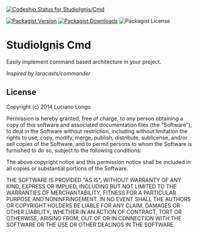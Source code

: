 [ ![Codeship Status for StudioIgnis/Cmd](https://www.codeship.io/projects/42e70010-183b-0132-296d-32889be35671/status)](https://www.codeship.io/projects/34220)

[![Packagist Version](http://img.shields.io/packagist/v/studioignis/cmd.svg?style=flat-square)](https://packagist.org/packages/studioignis/cmd)
[![Packagist Downloads](http://img.shields.io/packagist/dt/studioignis/cmd.svg?style=flat-square)](https://packagist.org/packages/studioignis/cmd)
![Packagist License](http://img.shields.io/packagist/l/studioignis/cmd.svg?style=flat-square)

StudioIgnis Cmd
===============

Easily implement command based architecture in your project.

_Inspired by laracasts/commander_

License
-------

Copyright (c) 2014 Luciano Longo

Permission is hereby granted, free of charge, to any person obtaining a copy
of this software and associated documentation files (the "Software"), to deal
in the Software without restriction, including without limitation the rights
to use, copy, modify, merge, publish, distribute, sublicense, and/or sell
copies of the Software, and to permit persons to whom the Software is
furnished to do so, subject to the following conditions:

The above copyright notice and this permission notice shall be included in
all copies or substantial portions of the Software.

THE SOFTWARE IS PROVIDED "AS IS", WITHOUT WARRANTY OF ANY KIND, EXPRESS OR
IMPLIED, INCLUDING BUT NOT LIMITED TO THE WARRANTIES OF MERCHANTABILITY,
FITNESS FOR A PARTICULAR PURPOSE AND NONINFRINGEMENT. IN NO EVENT SHALL THE
AUTHORS OR COPYRIGHT HOLDERS BE LIABLE FOR ANY CLAIM, DAMAGES OR OTHER
LIABILITY, WHETHER IN AN ACTION OF CONTRACT, TORT OR OTHERWISE, ARISING FROM,
OUT OF OR IN CONNECTION WITH THE SOFTWARE OR THE USE OR OTHER DEALINGS IN
THE SOFTWARE.
